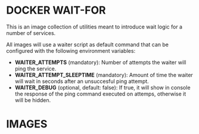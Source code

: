# DOCKER WAIT-FOR

This is an image collection of utilities meant to introduce wait logic for a number of services.

All images will use a waiter script as default command that can be configured with the following environment variables:

* **WAITER_ATTEMPTS** (mandatory): Number of attempts the waiter will ping the service.
* **WAITER_ATTEMPT_SLEEPTIME** (mandatory): Amount of time the waiter will wait in seconds after an unsuccesful ping attempt.
* **WAITER_DEBUG** (optional, default: false): If true, it will show in console the response of the ping command executed on attemps, otherwise it will be hidden.

# IMAGES

